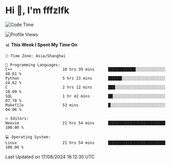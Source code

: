 # Hi 👋, I'm fffzlfk

<!--START_SECTION:waka-->
![Code Time](http://img.shields.io/badge/Code%20Time-912%20hrs-blue)

![Profile Views](http://img.shields.io/badge/Profile%20Views-0-blue)

📊 **This Week I Spent My Time On** 

```text
🕑︎ Time Zone: Asia/Shanghai

💬 Programming Languages: 
C++                      10 hrs 39 mins      ████████████░░░░░░░░░░░░░   48.61 % 
Python                   5 hrs 23 mins       ██████░░░░░░░░░░░░░░░░░░░   24.62 % 
C                        2 hrs 12 mins       ███░░░░░░░░░░░░░░░░░░░░░░   10.09 % 
SQL                      1 hr 42 mins        ██░░░░░░░░░░░░░░░░░░░░░░░   07.78 % 
Makefile                 53 mins             █░░░░░░░░░░░░░░░░░░░░░░░░   04.06 % 

🔥 Editors: 
Neovim                   21 hrs 54 mins      █████████████████████████   100.00 % 

💻 Operating System: 
Linux                    21 hrs 54 mins      █████████████████████████   100.00 % 
```


 Last Updated on 17/08/2024 18:12:35 UTC
<!--END_SECTION:waka-->
